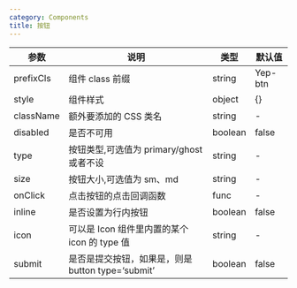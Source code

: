 ```yaml
---
category: Components
title: 按钮
---
```


<DEMO>

| 参数      | 说明                                              | 类型    | 默认值  |
| --------- | ------------------------------------------------- | ------- | ------- |
| prefixCls | 组件 class 前缀                                   | string  | Yep-btn |
| style     | 组件样式                                          | object  | {}      |
| className | 额外要添加的 CSS 类名                             | string  | -       |
| disabled  | 是否不可用                                        | boolean | false   |
| type      | 按钮类型,可选值为 primary/ghost 或者不设          | string  | -       |
| size      | 按钮大小,可选值为 sm、md                          | string  | -       |
| onClick   | 点击按钮的点击回调函数                            | func    | -       |
| inline    | 是否设置为行内按钮                                | boolean | false   |
| icon      | 可以是 Icon 组件里内置的某个 icon 的 type 值      | string  | -       |
| submit    | 是否是提交按钮，如果是，则是 button type=‘submit’ | boolean | false   |
